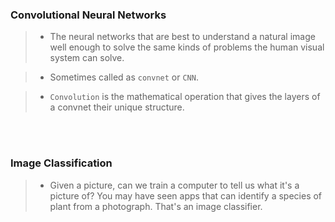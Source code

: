 ### Convolutional Neural Networks
> - The neural networks that are best to understand a natural image well
    enough to solve the same kinds of problems the human visual system
    can solve.

> - Sometimes called as `convnet` or `CNN`.

> - `Convolution` is the mathematical operation that gives the layers of a
    convnet their unique structure.

<br />
<br />



### Image Classification
> - Given a picture, can we train a computer to tell us what it's a picture of?
    You may have seen apps that can identify a species of plant from a
    photograph. That's an image classifier.

